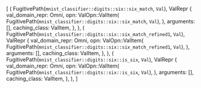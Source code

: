 [
    (
        FugitivePath(`mnist_classifier::digits::six::six_match`, `Val`),
        ValRepr {
            val_domain_repr: Omni,
            opn: ValOpn::ValItem(
                FugitivePath(`mnist_classifier::digits::six::six_match`, `Val`),
            ),
            arguments: [],
            caching_class: ValItem,
        },
    ),
    (
        FugitivePath(`mnist_classifier::digits::six::six_match_refined1`, `Val`),
        ValRepr {
            val_domain_repr: Omni,
            opn: ValOpn::ValItem(
                FugitivePath(`mnist_classifier::digits::six::six_match_refined1`, `Val`),
            ),
            arguments: [],
            caching_class: ValItem,
        },
    ),
    (
        FugitivePath(`mnist_classifier::digits::six::is_six`, `Val`),
        ValRepr {
            val_domain_repr: Omni,
            opn: ValOpn::ValItem(
                FugitivePath(`mnist_classifier::digits::six::is_six`, `Val`),
            ),
            arguments: [],
            caching_class: ValItem,
        },
    ),
]